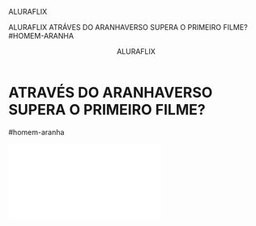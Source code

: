 ALURAFLIX

ALURAFLIX ATRÁVES DO ARANHAVERSO SUPERA O PRIMEIRO FILME? #HOMEM-ARANHA

<body>
    <header>ALURAFLIX</header>
    <h1>ATRAVÉS DO ARANHAVERSO SUPERA O PRIMEIRO FILME?</h1>
    <p>#homem-aranha</p>
    <iframe width=”560” height=”315” src=”https://www.youtube.
    com/embed/gt_fAE1Eg2Q?si=c93nZtO1DTNYueO4” title=”YouTube
    video player” frameborder=”0” allow=”accelerometer;
    autoplay; clipboard-write; encrypted-media; gyroscope;
    
    picture-in-picture; web-share” referrerpolicy=”strict-
    origin-when-cross-origin” allowfullscreen></iframe>
    
    </body>